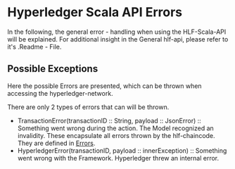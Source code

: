 # <a id="Exceptions" /> Hyperledger Scala API Errors

In the following, the general error - handling when using the HLF-Scala-API will be explained.
For additional insight in the General hlf-api, please refer to it's .Readme - File.

## Possible Exceptions

Here the possible Errors are presented, which can be thrown when accessing the hyperledger-network.

There are only 2 types of errors that can will be thrown.
- TransactionError(transactionID :: String, payload :: JsonError) :: Something went wrong during the action. The Model recognized an invalidity.
  These encapsulate all errors thrown by the hlf-chaincode.
  They are defined in [Errors](hlf_chaincode_api_errors.md#Errors).
- HyperledgerError(transactionID, payload :: innerException) :: Something went wrong with the Framework. Hyperledger threw an internal error.